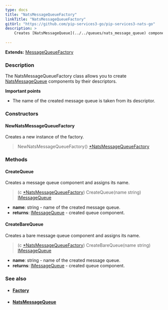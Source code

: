 ```yaml
---
type: docs
title: "NatsMessageQueueFactory"
linkTitle: "NatsMessageQueueFactory"
gitUrl: "https://github.com/pip-services3-go/pip-services3-nats-go"
description: > 
    Creates [NatsMessageQueue](../../queues/nats_message_queue) components by their descriptors. 
    
---
```


**Extends:** [MessageQueueFactory](../../../messaging/build/message_queue_factory)

### Description

The NatsMessageQueueFactory class allows you to create [NatsMessageQueue](../../queues/nats_message_queue) components by their descriptors.

**Important points**
- The name of the created message queue is taken from its descriptor.

### Constructors

#### NewNatsMessageQueueFactory
Creates a new instance of the factory.
> NewNatsMessageQueueFactory() [*NatsMessageQueueFactory]()

### Methods

#### CreateQueue
Creates a message queue component and assigns its name.

> (c [*NatsMessageQueueFactory]()) CreateQueue(name string) [IMessageQueue](../../../messaging/queues/imessage_queue)

- **name**: string - name of the created message queue.
- **returns**: [IMessageQueue](../../../messaging/queues/imessage_queue) - created queue component.

#### CreateBareQueue
Creates a bare message queue component and assigns its name.

> (c [*NatsMessageQueueFactory]()) CreateBareQueue(name string) [IMessageQueue](../../../messaging/queues/imessage_queue)

- **name**: string - name of the created message queue.
- **returns**: [IMessageQueue](../../../messaging/queues/imessage_queue) - created queue component.


### See also
- #### [Factory](../../../components/build/factory)
- #### [NatsMessageQueue](../../queues/nats_message_queue)

